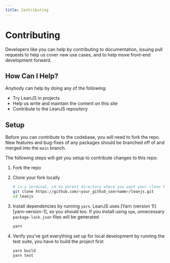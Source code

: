 ```yaml
---
title: Contributing
---
```


# Contributing

Developers like you can help by contributing to documentation, issuing pull requests to help us cover new use cases, and to help move front-end development forward.

## How Can I Help?

Anybody can help by doing any of the following:

- Try LeanJS in projects
- Help us write and maintain the content on this site
- Contribute to the LeanJS repository

## Setup

Before you can contribute to the codebase, you will need to fork the repo. New features and bug-fixes of any packages should be branched off of and merged into the `main` branch.

The following steps will get you setup to contribute changes to this repo:

1. Fork the repo

2. Clone your fork locally

   ```bash
   # in a terminal, cd to parent directory where you want your clone to be, then
   git clone https://github.com/<your_github_username>/leanjs.git
   cd leanjs
   ```

3. Install dependencies by running `yarn`. LeanJS uses [Yarn (version 1)][yarn-version-1], so you should too. If you install using `npm`, unnecessary `package-lock.json` files will be generated

   ```bash
   yarn
   ```

4. Verify you've got everything set up for local development by running the test suite, you have to build the project first

   ```bash
   yarn build
   yarn test
   ```
